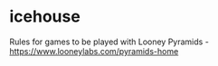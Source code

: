 # icehouse

Rules for games to be played with Looney Pyramids - https://www.looneylabs.com/pyramids-home
